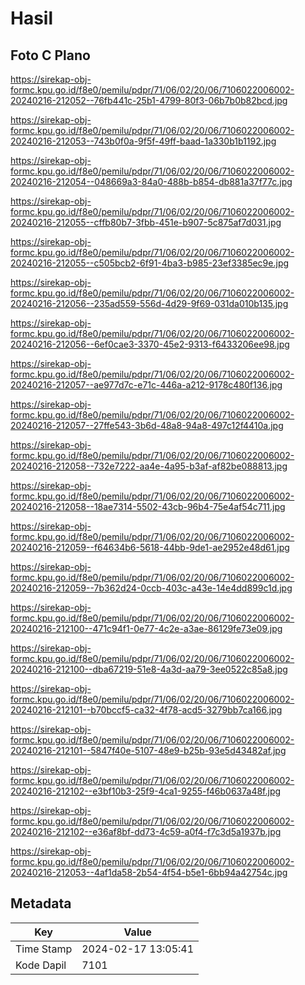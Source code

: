 # Hasil

## Foto C Plano

https://sirekap-obj-formc.kpu.go.id/f8e0/pemilu/pdpr/71/06/02/20/06/7106022006002-20240216-212052--76fb441c-25b1-4799-80f3-06b7b0b82bcd.jpg

https://sirekap-obj-formc.kpu.go.id/f8e0/pemilu/pdpr/71/06/02/20/06/7106022006002-20240216-212053--743b0f0a-9f5f-49ff-baad-1a330b1b1192.jpg

https://sirekap-obj-formc.kpu.go.id/f8e0/pemilu/pdpr/71/06/02/20/06/7106022006002-20240216-212054--048669a3-84a0-488b-b854-db881a37f77c.jpg

https://sirekap-obj-formc.kpu.go.id/f8e0/pemilu/pdpr/71/06/02/20/06/7106022006002-20240216-212055--cffb80b7-3fbb-451e-b907-5c875af7d031.jpg

https://sirekap-obj-formc.kpu.go.id/f8e0/pemilu/pdpr/71/06/02/20/06/7106022006002-20240216-212055--c505bcb2-6f91-4ba3-b985-23ef3385ec9e.jpg

https://sirekap-obj-formc.kpu.go.id/f8e0/pemilu/pdpr/71/06/02/20/06/7106022006002-20240216-212056--235ad559-556d-4d29-9f69-031da010b135.jpg

https://sirekap-obj-formc.kpu.go.id/f8e0/pemilu/pdpr/71/06/02/20/06/7106022006002-20240216-212056--6ef0cae3-3370-45e2-9313-f6433206ee98.jpg

https://sirekap-obj-formc.kpu.go.id/f8e0/pemilu/pdpr/71/06/02/20/06/7106022006002-20240216-212057--ae977d7c-e71c-446a-a212-9178c480f136.jpg

https://sirekap-obj-formc.kpu.go.id/f8e0/pemilu/pdpr/71/06/02/20/06/7106022006002-20240216-212057--27ffe543-3b6d-48a8-94a8-497c12f4410a.jpg

https://sirekap-obj-formc.kpu.go.id/f8e0/pemilu/pdpr/71/06/02/20/06/7106022006002-20240216-212058--732e7222-aa4e-4a95-b3af-af82be088813.jpg

https://sirekap-obj-formc.kpu.go.id/f8e0/pemilu/pdpr/71/06/02/20/06/7106022006002-20240216-212058--18ae7314-5502-43cb-96b4-75e4af54c711.jpg

https://sirekap-obj-formc.kpu.go.id/f8e0/pemilu/pdpr/71/06/02/20/06/7106022006002-20240216-212059--f64634b6-5618-44bb-9de1-ae2952e48d61.jpg

https://sirekap-obj-formc.kpu.go.id/f8e0/pemilu/pdpr/71/06/02/20/06/7106022006002-20240216-212059--7b362d24-0ccb-403c-a43e-14e4dd899c1d.jpg

https://sirekap-obj-formc.kpu.go.id/f8e0/pemilu/pdpr/71/06/02/20/06/7106022006002-20240216-212100--471c94f1-0e77-4c2e-a3ae-86129fe73e09.jpg

https://sirekap-obj-formc.kpu.go.id/f8e0/pemilu/pdpr/71/06/02/20/06/7106022006002-20240216-212100--dba67219-51e8-4a3d-aa79-3ee0522c85a8.jpg

https://sirekap-obj-formc.kpu.go.id/f8e0/pemilu/pdpr/71/06/02/20/06/7106022006002-20240216-212101--b70bccf5-ca32-4f78-acd5-3279bb7ca166.jpg

https://sirekap-obj-formc.kpu.go.id/f8e0/pemilu/pdpr/71/06/02/20/06/7106022006002-20240216-212101--5847f40e-5107-48e9-b25b-93e5d43482af.jpg

https://sirekap-obj-formc.kpu.go.id/f8e0/pemilu/pdpr/71/06/02/20/06/7106022006002-20240216-212102--e3bf10b3-25f9-4ca1-9255-f46b0637a48f.jpg

https://sirekap-obj-formc.kpu.go.id/f8e0/pemilu/pdpr/71/06/02/20/06/7106022006002-20240216-212102--e36af8bf-dd73-4c59-a0f4-f7c3d5a1937b.jpg

https://sirekap-obj-formc.kpu.go.id/f8e0/pemilu/pdpr/71/06/02/20/06/7106022006002-20240216-212053--4af1da58-2b54-4f54-b5e1-6bb94a42754c.jpg


## Metadata

| Key        | Value               |
| ---------- | ------------------- |
| Time Stamp | 2024-02-17 13:05:41 |
| Kode Dapil | 7101                |



